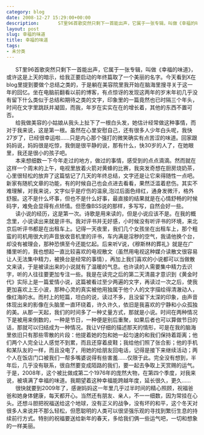 ```yaml
---
category: blog
date: 2008-12-27 15:29:00+00:00
description:       ST里96首歌突然只剩下一首能出声，它属于一张专辑，叫做《幸福的味道
layout: post
slug: 幸福的味道
title: 幸福的味道
tags:
- 未分类
---
```


      ST里96首歌突然只剩下一首能出声，它属于一张专辑，叫做《幸福的味道》，或许这是上天的暗示，给我正要启动的年终篇取了一个美丽的名字。今天看到X在blog里提到要做个总结之类的，于是躺在美容院里我开始在脑海里搜寻关于这一年的回忆。坐在电脑前翻看以前的博客，有点惊讶的发现这两年的岁末年初几乎没有留下什么类似于总结和期待之类的文字，印象里的一篇竟然也已时隔三个年头，时间在文字里跳跃并凝固，而我，年岁在实实在在的增长着，其他的东西不置可否。  
      给我做美容的小姑娘从我头上扯下了一根白头发，她估计经常做这种事情，而对于我来说，这是第一根。虽然在心里安慰自己，还有很多人少年白头呢，我快27岁了，已经很幸运啦……只是内心那个强打的微笑确实有点苦涩的味道。回家跟妈妈说，妈妈很是吃惊，我倒是很平静的说，那有什么，快30岁的人了，在她眼里，我还是很小的孩子吧。  
      本来想细数一下今年走过的地方，做过的事情，感受到的点点滴滴。然而就在这样一个周末的上午，电视里放着火箭对黄蜂的比赛，我突发奇想在厨房烧奶茶，心里很轻松的放弃了这篇惦记了几天的年终总结，文字还是让它来得随性一点吧。新家有随机文章的功能，有的时候自己也会点进去看看，果然泛滥着悲伤。其实不难理解，对我来说，文字似乎是疗伤的温泉,泡过后面色绯红，通身发微汗，格外舒服。这不是什么坏事，但也不是什么好事，最直接的结果就是在心情舒畅的时候码字，难免会显得有点矫情。但愿像BSS说的那样，多写写，自然会好一些。  
      读小说的经历，这是第一次。诗歌是用来读的，但是小说应该不是。在我的概念里，小说读出来就是评书。我对评书并无好感，小时候没有听评书的环境，来北京后听评书都是在出租车上。记得一天夜里，我们几个女孩坐在出租车上，那个粗蛮的司机用很大的声音放收音机里的评书，车内满是淫秽的空气，我请他换个台，却没有被理会，那种恐惧至今还能忆起。后来听V说，《穆斯林的葬礼》就是在广播里听的，我也想起一直比较喜欢的电视散文（虽然用电视这种媒介读散文很容易让人无法集中精力，被换台是经常的事情），再加上我们喜欢的小说都可以当做散文来读，于是被读出来的小说就有了温暖的气息。也许读的人需要集中精力去识字，听的人往往要更加专注一些。我是在读完之后的第二天清晨才意识到《黄金时代》实际上是一篇爱情小说，这篇被看过至少两遍的文字，再读过一次之后，使我更加喜欢上王小波，那种心灵的真实被他用独属于他个人的文字描绘得清澈动人，像红海的水。而村上的短篇，坦白的说，读过不多，且没留下太深的印象，由声音体现出来的影像在头脑里一直环绕着，许久许久，依旧是我喜欢的宁静和小众孤独的美。从那一天起，我们的时间多了一种丈量方式，那就是小说。时间在两种情况下是被用来倒数的，一种是节日，一种便是别后重聚，如果后者也可以算做节日的话，那就可以归结成为一种情况。我让V仔细的描述那天的情形，可是在我的脑海里依旧只有那些零散的片段：他提着她的包和她一起匀速的和我们保持着距离；他们两个人完全让人感觉不到累，而且还穿着皮鞋；我给他们照了张合影；他的手机和某队友的一样，而且没电了，用她的给朋友回电话，记得是接下来继续活动；两个人在饭店门口被我们一帮多嘴婆说得有些害羞……仅限于此。完全没有想到，半年后，几乎没有联系，很自然要变成陌路的我们，要一起去争取上天赏赐的运气。于是，2008年，这个被比做成第二个1976年的庞然大物，在第四个季度，对我来说，被填满了幸福的味道。我期望着这种幸福能跨越年度，延长很久，更久……  
      很快就要到2009年了，感谢妈妈这一年里几乎过半时间的精心照顾，祝福爸爸和她身体健康，每天都开心。当然还有朋友、亲人，不一一细数，因为常挂在心头。还想斗胆把祝福送给这个地球，没有正义的战争，没有坏的和平，这个冬天对很多人来说并不那么轻松，但愿聪明的人类可以很坚强乐观的寻找到繁衍生息的持续前行方式。特别的祝福要送给新年的春天，多给我们俩一些运气吧，一切和想象的一样美丽。  

